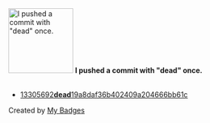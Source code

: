 <img src="https://my-badges.github.io/my-badges/dead-commit.png" alt="I pushed a commit with &quot;dead&quot; once." title="I pushed a commit with &quot;dead&quot; once." width="128">
<strong>I pushed a commit with &quot;dead&quot; once.</strong>
<br><br>

- <a href="https://github.com/andrewjswan/snmp2mqtt/commit/13305692dead19a8daf36b402409a204666bb61c">13305692<strong>dead</strong>19a8daf36b402409a204666bb61c</a>


Created by <a href="https://github.com/my-badges/my-badges">My Badges</a>
